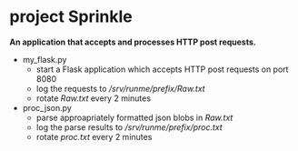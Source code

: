 # project Sprinkle

**An application that accepts and processes HTTP post requests.**  

- my_flask.py
  + start a Flask application which accepts HTTP post requests on port 8080
  + log the requests to */srv/runme/prefix/Raw.txt*
  + rotate *Raw.txt* every 2 minutes
- proc_json.py
  + parse approapriately formatted json blobs in *Raw.txt*
  + log the parse results to */srv/runme/prefix/proc.txt*
  + rotate *proc.txt* every 2 minutes
